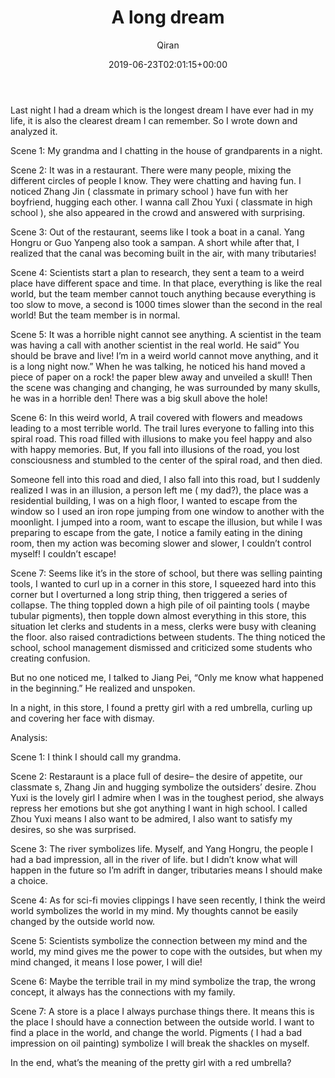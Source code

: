 ﻿---
title: A long dream
author: Qiran
type: post
date: 2019-06-23T02:01:15+00:00
draft: true
private: true
aliases: ["/big-dream/"]
tags: 
  - Dream
  - Journal
  - Relatives
  - Student
---
Last night I had a dream which is the longest dream I have ever had in my life, it is also the clearest dream I can remember. So I wrote down and analyzed it.

Scene 1: My grandma and I chatting in the house of grandparents in a night.

Scene 2: It was in a restaurant. There were many people, mixing the different circles of people I know. They were chatting and having fun. I noticed Zhang Jin ( classmate in primary school ) have fun with her boyfriend, hugging each other. I wanna call Zhou Yuxi ( classmate in high school ), she also appeared in the crowd and answered with surprising.

Scene 3: Out of the restaurant, seems like I took a boat in a canal. Yang Hongru or Guo Yanpeng also took a sampan. A short while after that, I realized that the canal was becoming built in the air, with many tributaries!

Scene 4: Scientists start a plan to research, they sent a team to a weird place have different space and time. In that place, everything is like the real world, but the team member cannot touch anything because everything is too slow to move, a second is 1000 times slower than the second in the real world! But the team member is in normal.

Scene 5: It was a horrible night cannot see anything. A scientist in the team was having a call with another scientist in the real world. He said&#8221; You should be brave and live! I&#8217;m in a weird world cannot move anything, and it is a long night now.&#8221; When he was talking, he noticed his hand moved a piece of paper on a rock! the paper blew away and unveiled a skull! Then the scene was changing and changing, he was surrounded by many skulls, he was in a horrible den! There was a big skull above the hole!

Scene 6: In this weird world, A trail covered with flowers and meadows leading to a most terrible world. The trail lures everyone to falling into this spiral road. This road filled with illusions to make you feel happy and also with happy memories. But, If you fall into illusions of the road, you lost consciousness and stumbled to the center of the spiral road, and then died.

Someone fell into this road and died, I also fall into this road, but I suddenly realized I was in an illusion, a person left me ( my dad?), the place was a residential building, I was on a high floor, I wanted to escape from the window so I used an iron rope jumping from one window to another with the moonlight. I jumped into a room, want to escape the illusion, but while I was preparing to escape from the gate, I notice a family eating in the dining room, then my action was becoming slower and slower, I couldn&#8217;t control myself! I couldn&#8217;t escape!

Scene 7: Seems like it&#8217;s in the store of school, but there was selling painting tools, I wanted to curl up in a corner in this store, I squeezed hard into this corner but I overturned a long strip thing, then triggered a series of collapse. The thing toppled down a high pile of oil painting tools ( maybe tubular pigments), then topple down almost everything in this store, this situation let clerks and students in a mess, clerks were busy with cleaning the floor. also raised contradictions between students. The thing noticed the school, school management dismissed and criticized some students who creating confusion.

But no one noticed me, I talked to Jiang Pei, &#8220;Only me know what happened in the beginning.&#8221; He realized and unspoken.

In a night, in this store, I found a pretty girl with a red umbrella, curling up and covering her face with dismay.

Analysis:

Scene 1: I think I should call my grandma.

Scene 2: Restaraunt is a place full of desire&#8211; the desire of appetite, our classmate s, Zhang Jin and hugging symbolize the outsiders&#8217; desire. Zhou Yuxi is the lovely girl I admire when I was in the toughest period, she always repress her emotions but she got anything I want in high school. I called Zhou Yuxi means I also want to be admired, I also want to satisfy my desires, so she was surprised.

Scene 3: The river symbolizes life. Myself, and Yang Hongru, the people I had a bad impression, all in the river of life. but I didn&#8217;t know what will happen in the future so I&#8217;m adrift in danger, tributaries means I should make a choice.

Scene 4: As for sci-fi movies clippings I have seen recently, I think the weird world symbolizes the world in my mind. My thoughts cannot be easily changed by the outside world now.

Scene 5: Scientists symbolize the connection between my mind and the world, my mind gives me the power to cope with the outsides, but when my mind changed, it means I lose power, I will die!

Scene 6: Maybe the terrible trail in my mind symbolize the trap, the wrong concept, it always has the connections with my family.

Scene 7: A store is a place I always purchase things there. It means this is the place I should have a connection between the outside world. I want to find a place in the world, and change the world. Pigments ( I had a bad impression on oil painting) symbolize I will break the shackles on myself.

In the end, what&#8217;s the meaning of the pretty girl with a red umbrella?
